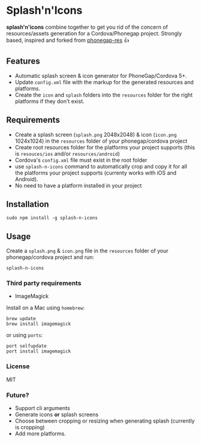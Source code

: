 # Splash'n'Icons

__splash'n'icons__ combine together to get you rid of the concern of resources/assets generation for a Cordova/Phonegap project.
Strongly based, inspired and forked from [phonegap-res](https://github.com/macdonaldr93/phonegap-res) :+1:

## Features
- Automatic splash screen & icon generator for PhoneGap/Cordova 5+.
- Update `config.xml` file with the markup for the generated resources and platforms.
- Create the `icon` and `splash` folders into the `resources` folder for the right platforms if they don't exist.

## Requirements
- Create a splash screen (`splash.png` 2048x2048) & icon (`icon.png` 1024x1024) in the `resources` folder of your phonegap/cordova project
- Create root resources folder for the platforms your project supports (this is `resouces/ios` and/or `resources/android`)
- Cordova's `config.xml` file must exist in the root folder
- use `splash-n-icons` command to automatically crop and copy it for all the platforms your project supports (currenty works with iOS and Android).
- No need to have a platform installed in your project


## Installation

    sudo npm install -g splash-n-icons

## Usage

Create a ```splash.png``` & ```icon.png``` file in the `resources` folder of your phonegap/cordova project and run:

    splash-n-icons

### Third party requirements

- ImageMagick

Install on a Mac using `homebrew`:

    brew update
    brew install imagemagick
or using `ports`:
	
	port selfupdate
	port install imagemagick
	
### License

MIT

### Future?
- Support cli arguments
- Generate icons __or__ splash screens
- Choose between cropping or resizing when generating splash (currently is cropping)
- Add more platforms.
